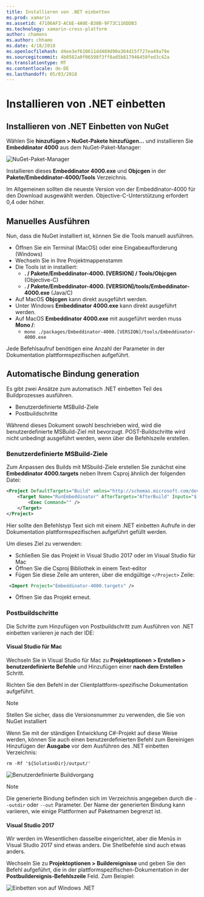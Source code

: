 ```yaml
---
title: Installieren von .NET einbetten
ms.prod: xamarin
ms.assetid: 47106AF3-AC6E-4A0E-B30B-9F73C116DDB3
ms.technology: xamarin-cross-platform
author: chamons
ms.author: chhamo
ms.date: 4/18/2018
ms.openlocfilehash: d4ee3ef610611dd489d90a364d15f727ea49a79e
ms.sourcegitcommit: 4b0582a0f06598f3ff8ad5b817946459fed3c42a
ms.translationtype: MT
ms.contentlocale: de-DE
ms.lasthandoff: 05/03/2018
---
```

# <a name="installing-net-embedding"></a>Installieren von .NET einbetten

## <a name="installing-net-embedding-from-nuget"></a>Installieren von .NET Einbetten von NuGet

Wählen Sie **hinzufügen > NuGet-Pakete hinzufügen...**  und installieren Sie **Embeddinator 4000** aus dem NuGet-Paket-Manager:

![NuGet-Paket-Manager](images/visualstudionuget.png)

Installieren dieses **Embeddinator 4000.exe** und **Objcgen** in der **Pakete/Embeddinator-4000/Tools** Verzeichnis.

Im Allgemeinen sollten die neueste Version von der Embeddinator-4000 für den Download ausgewählt werden. Objective-C-Unterstützung erfordert 0,4 oder höher.

## <a name="running-manually"></a>Manuelles Ausführen

Nun, dass die NuGet installiert ist, können Sie die Tools manuell ausführen.

- Öffnen Sie ein Terminal (MacOS) oder eine Eingabeaufforderung (Windows)
- Wechseln Sie in Ihre Projektmappenstamm
- Die Tools ist in installiert:
    - **. / Pakete/Embeddinator-4000. [VERSION] / Tools/Objcgen** (Objective-C)
    - **. / Pakete/Embeddinator-4000. [VERSION]/tools/Embeddinator-4000.exe** (Java/C) 
- Auf MacOS **Objcgen** kann direkt ausgeführt werden. 
- Unter Windows **Embeddinator 4000.exe** kann direkt ausgeführt werden.
- Auf MacOS **Embeddinator 4000.exe** mit ausgeführt werden muss **Mono /**: 
    - `mono ./packages/Embeddinator-4000.[VERSION]/tools/Embeddinator-4000.exe`

Jede Befehlsaufruf benötigen eine Anzahl der Parameter in der Dokumentation plattformspezifischen aufgeführt.

## <a name="automatic-binding-generation"></a>Automatische Bindung generation

Es gibt zwei Ansätze zum automatisch .NET einbetten Teil des Buildprozesses ausführen.

- Benutzerdefinierte MSBuild-Ziele
- Postbuildschritte

Während dieses Dokument sowohl beschrieben wird, wird die benutzerdefinierte MSBuild-Ziel mit bevorzugt. POST-Buildschritte wird nicht unbedingt ausgeführt werden, wenn über die Befehlszeile erstellen.

### <a name="custom-msbuild-targets"></a>Benutzerdefinierte MSBuild-Ziele

Zum Anpassen des Builds mit MSbuild-Ziele erstellen Sie zunächst eine **Embeddinator 4000.targets** neben Ihrem Csproj ähnlich der folgenden Datei:

```xml
<Project DefaultTargets="Build" xmlns="http://schemas.microsoft.com/developer/msbuild/2003">
    <Target Name="RunEmbeddinator" AfterTargets="AfterBuild" Inputs="$(OutputPath)/$(AssemblyName).dll" Outputs="$(IntermediateOutputPath)/Embeddinator/$(AssemblyName).framework/$(AssemblyName)">
        <Exec Command="" />
    </Target>
</Project>
```

Hier sollte den Befehlstyp Text sich mit einem .NET einbetten Aufrufe in der Dokumentation plattformspezifischen aufgeführt gefüllt werden.

Um dieses Ziel zu verwenden:

- Schließen Sie das Projekt in Visual Studio 2017 oder im Visual Studio für Mac
- Öffnen Sie die Csproj Bibliothek in einem Text-editor
- Fügen Sie diese Zeile am unteren, über die endgültige `</Project>` Zeile:

```xml
 <Import Project="Embeddinator-4000.targets" />
```

- Öffnen Sie das Projekt erneut.

### <a name="post-build-steps"></a>Postbuildschritte

Die Schritte zum Hinzufügen von Postbuildschritt zum Ausführen von .NET einbetten variieren je nach der IDE:

#### <a name="visual-studio-for-mac"></a>Visual Studio für Mac

Wechseln Sie in Visual Studio für Mac zu **Projektoptionen > Erstellen > benutzerdefinierte Befehle** und Hinzufügen einer **nach dem Erstellen** Schritt.

Richten Sie den Befehl in der Clientplattform-spezifische Dokumentation aufgeführt.

> [!NOTE]
> Stellen Sie sicher, dass die Versionsnummer zu verwenden, die Sie von NuGet installiert

Wenn Sie mit der ständigen Entwicklung C#-Projekt auf diese Weise werden, können Sie auch einen benutzerdefinierten Befehl zum Bereinigen Hinzufügen der **Ausgabe** vor dem Ausführen des .NET einbetten Verzeichnis:

```shell
rm -Rf '${SolutionDir}/output/'
```

![Benutzerdefinierte Buildvorgang](images/visualstudiocustombuild.png)

> [!NOTE]
> Die generierte Bindung befinden sich im Verzeichnis angegeben durch die `--outdir` oder `--out` Parameter. Der Name der generierten Bindung kann variieren, wie einige Plattformen auf Paketnamen begrenzt ist.

#### <a name="visual-studio-2017"></a>Visual Studio 2017

Wir werden im Wesentlichen dasselbe eingerichtet, aber die Menüs in Visual Studio 2017 sind etwas anders. Die Shellbefehle sind auch etwas anders.

Wechseln Sie zu **Projektoptionen > Buildereignisse** und geben Sie den Befehl aufgeführt, die in der plattformspezifischen-Dokumentation in der **Postbuildereignis-Befehlszeile** Feld. Zum Beispiel:

![Einbetten von auf Windows .NET](images/visualstudiowindows.png)
